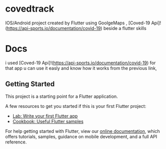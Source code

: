 # covedtrack

IOS/Android project created by Flutter
using GoolgeMaps , [Coved-19 Api]!(https://api-sports.io/documentation/covid-19) beside a flutter skills 
# Docs 
i used [Coved-19 Api]!(https://api-sports.io/documentation/covid-19) for that app u can use it easly and know how it works from the previous link,


## Getting Started

This project is a starting point for a Flutter application.

A few resources to get you started if this is your first Flutter project:

- [Lab: Write your first Flutter app](https://flutter.dev/docs/get-started/codelab)
- [Cookbook: Useful Flutter samples](https://flutter.dev/docs/cookbook)

For help getting started with Flutter, view our
[online documentation](https://flutter.dev/docs), which offers tutorials,
samples, guidance on mobile development, and a full API reference.
